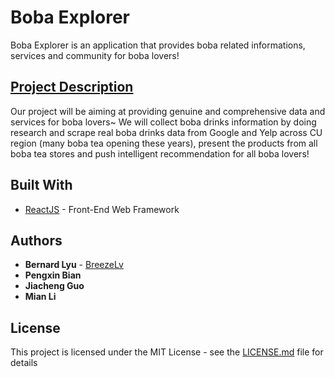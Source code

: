 # Boba Explorer

Boba Explorer is an application that provides boba related informations, services and community for boba lovers!

## [Project Description](https://wiki.illinois.edu/wiki/display/CS411AASP20/Team+x86+Project+Description)

Our project will be aiming at providing genuine and comprehensive data and services for boba lovers~ We will collect boba drinks information by doing research and scrape real boba drinks data from Google and Yelp across CU region (many boba tea opening these years), present the products from all boba tea stores and push intelligent recommendation for all boba lovers!

## Built With

* [ReactJS](https://reactjs.org/) - Front-End Web Framework

## Authors

* **Bernard Lyu** - [BreezeLv](https://github.com/BreezeLv)
* **Pengxin Bian**
* **Jiacheng Guo**
* **Mian Li**

## License

This project is licensed under the MIT License - see the [LICENSE.md](LICENSE.md) file for details
